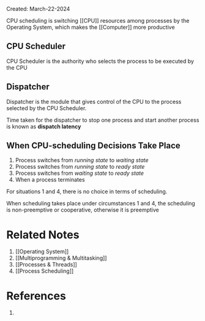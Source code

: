 Created: March-22-2024

CPU scheduling is switching [[CPU]] resources among processes by the Operating System, which makes the [[Computer]] more productive
## CPU Scheduler

CPU Scheduler is the authority who selects the process to be executed by the CPU
## Dispatcher

Dispatcher is the module that gives control of the CPU to the process selected by the CPU Scheduler.

Time taken for the dispatcher to stop one process and start another process is known as **dispatch latency**
## When CPU-scheduling Decisions Take Place

1. Process switches from *running state* to *waiting state*
2. Process switches from *running state* to *ready state*
3. Process switches from *waiting state* to *ready state*
4. When a process terminates

For situations 1 and 4, there is no choice in terms of scheduling.

When scheduling takes place under circumstances 1 and 4, the scheduling is non-preemptive or cooperative, otherwise it is preemptive
# Related Notes

1. [[Operating System]]
2. [[Multiprogramming & Multitasking]]
3. [[Processes & Threads]]
4. [[Process Scheduling]]
# References

1. 